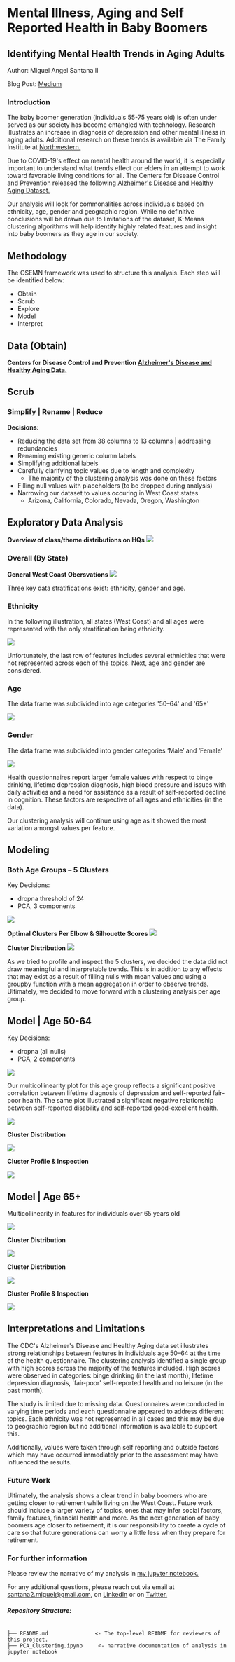 # Mental Illness, Aging and Self Reported Health in Baby Boomers
## Identifying Mental Health Trends in Aging Adults

Author: Miguel Angel Santana II

Blog Post: [Medium](https://miguelangelsantana.medium.com/mental-illness-aging-and-self-reported-health-in-baby-boomers-5b267a148bea)

### Introduction

The baby boomer generation (individuals 55-75 years old) is often under served as our society has become entangled with technology. Research illustrates an increase in diagnosis of depression and other mental illness in aging adults. Additional research on these trends is available via The Family Institute at [Northwestern.](https://counseling.northwestern.edu/blog/boom-in-aging-adults-could-overwhelm-mental-health-care-field/)

Due to COVID-19's effect on mental health around the world, it is especially important to understand what trends effect our elders in an attempt to work toward favorable living conditions for all. The Centers for Disease Control and Prevention released the following [Alzheimer's Disease and Healthy Aging Dataset.](https://catalog.data.gov/dataset/alzheimers-disease-and-healthy-aging-data)

Our analysis will look for commonalities across individuals based on ethnicity, age, gender and geographic region. While no definitive conclusions will be drawn due to limitations of the dataset, K-Means clustering algorithms will help identify highly related features and insight into baby boomers as they age in our society. 

## Methodology
The OSEMN framework was used to structure this analysis. Each step will be identified below:

* Obtain
* Scrub
* Explore
* Model
* Interpret

## Data (Obtain)
**Centers for Disease Control and Prevention [Alzheimer's Disease and Healthy Aging Data.](https://catalog.data.gov/dataset/alzheimers-disease-and-healthy-aging-data)**

## Scrub
### Simplify | Rename | Reduce

**Decisions:**

* Reducing the data set from 38 columns to 13 columns | addressing redundancies
* Renaming existing generic column labels
* Simplifying additional labels
* Carefully clarifying topic values due to length and complexity
	* The majority of the clustering analysis was done on these factors
* Filling null values with placeholders (to be dropped during analysis)
* Narrowing our dataset to values occuring in West Coast states
	* Arizona, California, Colorado, Nevada, Oregon, Washington

## Exploratory Data Analysis

**Overview of class/theme distributions on HQs**
![](/images/ClassDistribution.png)

### Overall (By State)

**General West Coast Obersvations**
![](/images/state.png)

Three key data stratifications exist: ethnicity, gender and age. 

### Ethnicity 

In the following illustration, all states (West Coast) and all ages were represented with the only stratification being ethnicity. 

![](/images/ethnicity.png)

Unfortunately, the last row of features includes several ethnicities that were not represented across each of the topics. Next, age and gender are considered.

### Age

The data frame was subdivided into age categories '50–64' and '65+'

![](/images/age.png)

### Gender

The data frame was subdivided into gender categories ‘Male’ and ‘Female’

![](/images/gender.png)

Health questionnaires report larger female values with respect to binge drinking, lifetime depression diagnosis, high blood pressure and issues with daily activities and a need for assistance as a result of self-reported decline in cognition. These factors are respective of all ages and ethnicities (in the data).

Our clustering analysis will continue using age as it showed the most variation amongst values per feature.  


## Modeling 

### Both Age Groups – 5 Clusters

Key Decisions: 
* dropna threshold of 24
* PCA, 3 components

![](/images/pca3.png)

**Optimal Clusters Per Elbow & Silhouette Scores**
![](/images/fiveclustercountplot.png)

**Cluster Distribution**
![](/images/threecluster50bar.png)

As we tried to profile and inspect the 5 clusters, we decided the data did not draw meaningful and interpretable trends. This is in addition to any effects that may exist as a result of filling nulls with mean values and using a groupby function with a mean aggregation in order to observe trends. Ultimately, we decided to move forward with a clustering analysis per age group.

## Model | Age 50-64

Key Decisions: 
* dropna (all nulls)
* PCA, 2 components

![](/images/multi5064.png)

Our multicollinearity plot for this age group reflects a significant positive correlation between lifetime diagnosis of depression and self-reported fair-poor health. The same plot illustrated a significant negative relationship between self-reported disability and self-reported good-excellent health. 

![](/images/threecluster50.png)

**Cluster Distribution**

![](/images/threecluster50bar.png)

**Cluster Profile & Inspection**

![](/images/threeclustermeans.png)

## Model | Age 65+

Multicollinearity in features for individuals over 65 years old

![](/images/multi65.png)

**Cluster Distribution**

![](/images/threecluster65.png)

**Cluster Distribution**

![](/images/threecluster65bar.png)

**Cluster Profile & Inspection**

![](/images/threeclustermeans65.png)

## Interpretations and Limitations

The CDC's Alzheimer's Disease and Healthy Aging data set illustrates strong relationships between features in individuals age 50–64 at the time of the health questionnaire.
The clustering analysis identified a single group with high scores across the majority of the features included. High scores were observed in categories: binge drinking (in the last month), lifetime depression diagnosis, 'fair-poor' self-reported health and no leisure (in the past month).

The study is limited due to missing data. Questionnaires were conducted in varying time periods and each questionnaire appeared to address different topics. Each ethnicity was not represented in all cases and this may be due to geographic region but no additional information is available to support this. 

Additionally, values were taken through self reporting and outside factors which may have occurred immediately prior to the assessment may have influenced the results.

### Future Work

Ultimately, the analysis shows a clear trend in baby boomers who are getting closer to retirement while living on the West Coast. Future work should include a larger variety of topics, ones that may infer social factors, family features, financial health and more. As the next generation of baby boomers age closer to retirement, it is our responsibility to create a cycle of care so that future generations can worry a little less when they prepare for retirement.

### For further information

Please review the narrative of my analysis in [my jupyter notebook.](./PCA_Clustering.ipynb)

For any additional questions, please reach out via email at santana2.miguel@gmail.com, on [LinkedIn](https://www.linkedin.com/in/miguel-angel-santana-ii-mba-51467276/) or on [Twitter.](https://twitter.com/msantana_ds)


##### Repository Structure:

```

├── README.md               <- The top-level README for reviewers of this project.
├── PCA_Clustering.ipynb     <- narrative documentation of analysis in jupyter notebook

```


